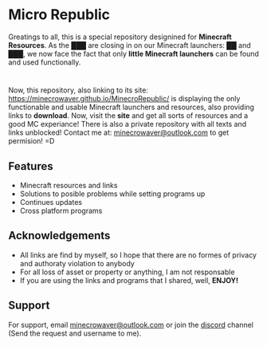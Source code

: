 
# Micro Republic

Greatings to all, this is a special repository designined for **Minecraft** **Resources**. As the ███ are closing in on our Minecraft launchers: ██ and ███, we now face the fact that only **little Minecraft launchers** can be found and used functionally. 
#
Now, this repository, also linking to its site: https://minecrowaver.github.io/MinecroRepublic/ is displaying the only functionable and usable Minecraft launchers and resources, also providing links to **download**. Now, visit the **site** and get all sorts of resources and a good MC experiance! There is also a private repository with all texts and links unblocked! Contact me at: minecrowaver@outlook.com to get permision! =D

## Features

- Minecraft resources and links
- Solutions to posible problems while setting programs up
- Continues updates
- Cross platform programs

## Acknowledgements

- All links are find by myself, so I hope that there are no formes of privacy and authoraty violation to anybody
- For all loss of asset or property or anything, I am not responsable
- If you are using the links and programs that I shared, well, **ENJOY!**
## Support

For support, email minecrowaver@outlook.com or join the [discord](https://www.discord.com) channel (Send the request and username to me).

